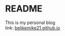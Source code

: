 # README

This is my personal blog  
link: [belikemike21.github.io](https://belikemike21.github.io/)
